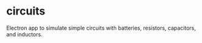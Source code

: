 # circuits
Electron app to simulate simple circuits with batteries, resistors, capacitors, and inductors.
